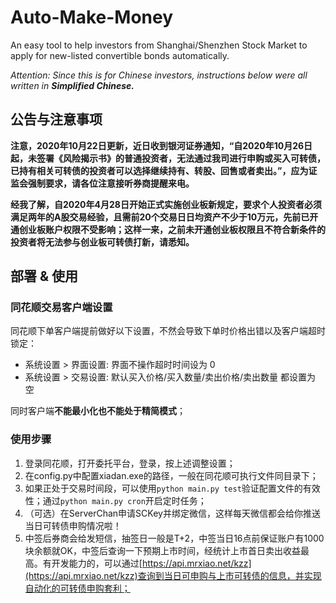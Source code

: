 # Auto-Make-Money
An easy tool to help investors from Shanghai/Shenzhen Stock Market to apply for new-listed convertible bonds automatically.

*Attention: Since this is for Chinese investors, instructions below were all written in **Simplified Chinese.***

## 公告与注意事项
**注意，2020年10月22日更新，近日收到银河证券通知，“自2020年10月26日起，未签署《风险揭示书》的普通投资者，无法通过我司进行申购或买入可转债，已持有相关可转债的投资者可以选择继续持有、转股、回售或者卖出。”，应为证监会强制要求，请各位注意接听券商提醒来电。**

**经我了解，自2020年4月28日开始正式实施创业板新规定，要求个人投资者必须满足两年的A股交易经验，且需前20个交易日日均资产不少于10万元，先前已开通创业板账户权限不受影响；这样一来，之前未开通创业板权限且不符合新条件的投资者将无法参与创业板可转债打新，请悉知。**


## 部署 & 使用
### 同花顺交易客户端设置
同花顺下单客户端提前做好以下设置，不然会导致下单时价格出错以及客户端超时锁定：

- 系统设置 > 界面设置: 界面不操作超时时间设为 0
- 系统设置 > 交易设置: 默认买入价格/买入数量/卖出价格/卖出数量 都设置为 空

同时客户端**不能最小化也不能处于精简模式**；

### 使用步骤
1. 登录同花顺，打开委托平台，登录，按上述调整设置；
2. 在config.py中配置xiadan.exe的路径，一般在同花顺可执行文件同目录下；
3. 如果正处于交易时间段，可以使用`python main.py test`验证配置文件的有效性；通过`python main.py cron`开启定时任务；
4. （可选）在ServerChan申请SCKey并绑定微信，这样每天微信都会给你推送当日可转债申购情况啦！
5. 中签后券商会给发短信，抽签日一般是T+2，中签当日16点前保证账户有1000块余额就OK，中签后查询一下预期上市时间，经统计上市首日卖出收益最高。有开发能力的，可以通过[https://api.mrxiao.net/kzz](https://api.mrxiao.net/kzz)查询到当日可申购与上市可转债的信息，并实现自动化的可转债申购套利；

